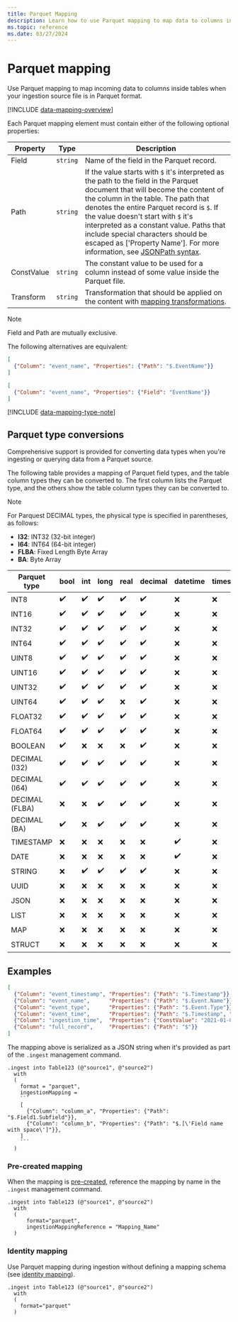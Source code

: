 ```yaml
---
title: Parquet Mapping
description: Learn how to use Parquet mapping to map data to columns inside tables upon ingestion and optimize data processing in Kusto.
ms.topic: reference
ms.date: 03/27/2024
---
```

# Parquet mapping

Use Parquet mapping to map incoming data to columns inside tables when your ingestion source file is in Parquet format.

[!INCLUDE [data-mapping-overview](../../includes/data-mapping-overview.md)]

Each Parquet mapping element must contain either of the following optional properties:

| Property | Type | Description |
|--|--|--|
| Field | `string` | Name of the field in the Parquet record. |
| Path | `string` | If the value starts with `$` it's interpreted as the path to the field in the Parquet document that will become the content of the column in the table. The path that denotes the entire Parquet record is `$`. If the value doesn't start with `$` it's interpreted as a constant value. Paths that include special characters should be escaped as [\'Property Name\']. For more information, see [JSONPath syntax](../query/jsonpath.md). |
| ConstValue | `string` | The constant value to be used for a column instead of some value inside the Parquet file. |
| Transform | `string` | Transformation that should be applied on the content with [mapping transformations](mappings.md#mapping-transformations). |

>[!NOTE]
>
> Field and Path are mutually exclusive.
>
> The following alternatives are equivalent:
>
> ``` json
> [
>   {"Column": "event_name", "Properties": {"Path": "$.EventName"}}
> ]
> ```
>
> ``` json
> [
>   {"Column": "event_name", "Properties": {"Field": "EventName"}}
> ]
> ```

[!INCLUDE [data-mapping-type-note](../../includes/data-mapping-type-note.md)]

## Parquet type conversions

Comprehensive support is provided for converting data types when you're ingesting or querying data from a Parquet source.

The following table provides a mapping of Parquet field types, and the table column types they can be converted to. The first column lists the Parquet type, and the others show the table column types they can be converted to.

> [!NOTE]
> For Parquest DECIMAL types, the physical type is specified in parentheses, as follows:
>
> - **I32**: INT32 (32-bit integer)
> - **I64**: INT64 (64-bit integer)
> - **FLBA**: Fixed Length Byte Array
> - **BA**: Byte Array

| Parquet type | bool | int | long | real | decimal | datetime | timespan | string | guid | dynamic |
|--|--|--|--|--|--|--|--|--|--|--|
| INT8 | :heavy_check_mark: | :heavy_check_mark: | :heavy_check_mark: | :heavy_check_mark: | :heavy_check_mark: | :x: | :x: | :heavy_check_mark: | :x: | :x: |
| INT16 | :heavy_check_mark: | :heavy_check_mark: | :heavy_check_mark: | :heavy_check_mark: | :heavy_check_mark: | :x: | :x: | :heavy_check_mark: | :x: | :x: |
| INT32 | :heavy_check_mark: | :heavy_check_mark: | :heavy_check_mark: | :heavy_check_mark: | :heavy_check_mark: | :x: | :x: | :heavy_check_mark: | :x: | :x: |
| INT64 | :heavy_check_mark: | :heavy_check_mark: | :heavy_check_mark: | :heavy_check_mark: | :heavy_check_mark: | :x: | :x: | :heavy_check_mark: | :x: | :x: |
| UINT8 | :heavy_check_mark: | :heavy_check_mark: | :heavy_check_mark: | :heavy_check_mark: | :heavy_check_mark: | :x: | :x: | :heavy_check_mark: | :x: | :x: |
| UINT16 | :heavy_check_mark: | :heavy_check_mark: | :heavy_check_mark: | :heavy_check_mark: | :heavy_check_mark: | :x: | :x: | :heavy_check_mark: | :x: | :x: |
| UINT32 | :heavy_check_mark: | :heavy_check_mark: | :heavy_check_mark: | :heavy_check_mark: | :heavy_check_mark: | :x: | :x: | :heavy_check_mark: | :x: | :x: |
| UINT64 | :heavy_check_mark: | :heavy_check_mark: | :heavy_check_mark: | :x: | :heavy_check_mark: | :x: | :x: | :heavy_check_mark: | :x: | :x: |
| FLOAT32 | :heavy_check_mark: | :heavy_check_mark: | :heavy_check_mark: | :heavy_check_mark: | :heavy_check_mark: | :x: | :x: | :heavy_check_mark: | :x: | :x: |
| FLOAT64 | :heavy_check_mark: | :heavy_check_mark: | :heavy_check_mark: | :heavy_check_mark: | :heavy_check_mark: | :x: | :x: | :heavy_check_mark: | :x: | :x: |
| BOOLEAN | :heavy_check_mark: | :x: | :x: | :x: | :heavy_check_mark: | :x: | :x: | :heavy_check_mark: | :x: | :x: |
| DECIMAL (I32) | :heavy_check_mark: | :heavy_check_mark: | :heavy_check_mark: | :heavy_check_mark: | :heavy_check_mark: | :x: | :x: | :heavy_check_mark: | :x: | :x: |
| DECIMAL (I64) | :heavy_check_mark: | :heavy_check_mark: | :heavy_check_mark: | :heavy_check_mark: | :heavy_check_mark: | :x: | :x: | :heavy_check_mark: | :x: | :x: |
| DECIMAL (FLBA) | :x: | :x: | :heavy_check_mark: | :heavy_check_mark: | :heavy_check_mark: | :x: | :x: | :heavy_check_mark: | :x: | :x: |
| DECIMAL (BA) | :heavy_check_mark: | :x: | :heavy_check_mark: | :heavy_check_mark: | :heavy_check_mark: | :x: | :x: | :heavy_check_mark: | :x: | :heavy_check_mark: |
| TIMESTAMP | :x: | :x: | :x: | :x: | :x: | :heavy_check_mark: | :x: | :heavy_check_mark: | :x: | :x: |
| DATE | :x: | :x: | :x: | :x: | :x: | :heavy_check_mark: | :x: | :heavy_check_mark: | :x: | :x: |
| STRING | :x: | :heavy_check_mark: | :heavy_check_mark: | :heavy_check_mark: | :heavy_check_mark: | :x: | :x: | :heavy_check_mark: | :x: | :heavy_check_mark: |
| UUID | :x: | :x: | :x: | :x: | :x: | :x: | :x: | :heavy_check_mark: | :heavy_check_mark: | :x: |
| JSON | :x: | :x: | :x: | :x: | :x: | :x: | :x: | :heavy_check_mark: | :x: | :heavy_check_mark: |
| LIST | :x: | :x: | :x: | :x: | :x: | :x: | :x: | :x: | :x: | :heavy_check_mark: |
| MAP | :x: | :x: | :x: | :x: | :x: | :x: | :x: | :x: | :x: | :heavy_check_mark: |
| STRUCT | :x: | :x: | :x: | :x: | :x: | :x: | :x: | :x: | :x: | :heavy_check_mark: |

## Examples

```json
[
  {"Column": "event_timestamp", "Properties": {"Path": "$.Timestamp"}},
  {"Column": "event_name",      "Properties": {"Path": "$.Event.Name"}},
  {"Column": "event_type",      "Properties": {"Path": "$.Event.Type"}},
  {"Column": "event_time",      "Properties": {"Path": "$.Timestamp", "Transform": "DateTimeFromUnixMilliseconds"}},
  {"Column": "ingestion_time",  "Properties": {"ConstValue": "2021-01-01T10:32:00"}},
  {"Column": "full_record",     "Properties": {"Path": "$"}}
]
```

The mapping above is serialized as a JSON string when it's provided as part of the `.ingest` management command.

~~~kusto
.ingest into Table123 (@"source1", @"source2")
  with
  (
    format = "parquet",
    ingestionMapping =
    ```
    [
      {"Column": "column_a", "Properties": {"Path": "$.Field1.Subfield"}},
      {"Column": "column_b", "Properties": {"Path": "$.[\'Field name with space\']"}},
    ]
    ```
  )
~~~

### Pre-created mapping

When the mapping is [pre-created](create-ingestion-mapping-command.md), reference the mapping by name in the `.ingest` management command.

```kusto
.ingest into Table123 (@"source1", @"source2")
  with
  (
      format="parquet",
      ingestionMappingReference = "Mapping_Name"
  )
```

### Identity mapping

Use Parquet mapping during ingestion without defining a mapping schema (see [identity mapping](mappings.md#identity-mapping)).

```kusto
.ingest into Table123 (@"source1", @"source2")
  with
  (
    format="parquet"
  )
```
